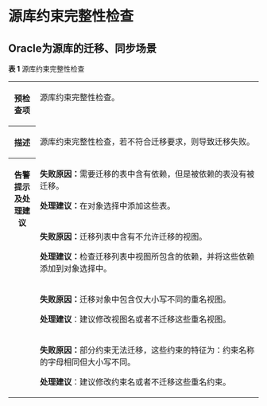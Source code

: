 # 源库约束完整性检查<a name="drs_11_0113"></a>

## Oracle为源库的迁移、同步场景<a name="section281661183017"></a>

**表 1**  源库约束完整性检查

<a name="table1286312219628"></a>
<table><tbody><tr id="row1333815319628"><th class="firstcol" valign="top" width="11%" id="mcps1.2.3.1.1"><p id="p16418526191940"><a name="p16418526191940"></a><a name="p16418526191940"></a><strong id="b13549013191940"><a name="b13549013191940"></a><a name="b13549013191940"></a>预检查项</strong></p>
</th>
<td class="cellrowborder" valign="top" width="89%" headers="mcps1.2.3.1.1 "><p id="p59157410191053"><a name="p59157410191053"></a><a name="p59157410191053"></a>源库约束完整性检查。</p>
</td>
</tr>
<tr id="row59198819628"><th class="firstcol" valign="top" width="11%" id="mcps1.2.3.2.1"><p id="p12227812191940"><a name="p12227812191940"></a><a name="p12227812191940"></a><strong id="b42941445191940"><a name="b42941445191940"></a><a name="b42941445191940"></a>描述</strong></p>
</th>
<td class="cellrowborder" valign="top" width="89%" headers="mcps1.2.3.2.1 "><p id="p2174934014558"><a name="p2174934014558"></a><a name="p2174934014558"></a>源库约束完整性检查，若不符合迁移要求，则导致迁移失败。</p>
</td>
</tr>
<tr id="row1485548073"><th class="firstcol" rowspan="4" valign="top" width="11%" id="mcps1.2.3.3.1"><p id="p12855783711"><a name="p12855783711"></a><a name="p12855783711"></a><strong id="b15811431191940"><a name="b15811431191940"></a><a name="b15811431191940"></a>告警提示及<strong id="b117671048113514"><a name="b117671048113514"></a><a name="b117671048113514"></a>处理建议</strong></strong></p>
<p id="p73231314195314"><a name="p73231314195314"></a><a name="p73231314195314"></a></p>
</th>
<td class="cellrowborder" valign="top" width="89%" headers="mcps1.2.3.3.1 "><p id="p1476526576"><a name="p1476526576"></a><a name="p1476526576"></a><strong id="b76941321673"><a name="b76941321673"></a><a name="b76941321673"></a>失败原因：</strong>需要迁移的表中含有依赖，但是被依赖的表没有被迁移。</p>
<p id="p1347602616717"><a name="p1347602616717"></a><a name="p1347602616717"></a><strong id="b171338361274"><a name="b171338361274"></a><a name="b171338361274"></a>处理建议：</strong>在对象选择中添加这些表。</p>
</td>
</tr>
<tr id="row209591455813"><td class="cellrowborder" valign="top" headers="mcps1.2.3.3.1 "><p id="p887710549817"><a name="p887710549817"></a><a name="p887710549817"></a><strong id="b28348413915"><a name="b28348413915"></a><a name="b28348413915"></a>失败原因：</strong>迁移列表中含有不允许迁移的视图。</p>
<p id="p148771354587"><a name="p148771354587"></a><a name="p148771354587"></a><strong id="b588748195"><a name="b588748195"></a><a name="b588748195"></a>处理建议：</strong>检查迁移列表中视图所包含的依赖，并将这些依赖添加到对象选择中。</p>
</td>
</tr>
<tr id="row5971331319628"><td class="cellrowborder" valign="top" headers="mcps1.2.3.3.1 "><p id="p1922623283013"><a name="p1922623283013"></a><a name="p1922623283013"></a><strong id="b839165483018"><a name="b839165483018"></a><a name="b839165483018"></a>失败原因：</strong>迁移对象中包含仅大小写不同的重名视图。</p>
<p id="p7398373485"><a name="p7398373485"></a><a name="p7398373485"></a><strong id="b17206281884"><a name="b17206281884"></a><a name="b17206281884"></a>处理建议</strong>：建议修改视图名或者不迁移这些重名视图。</p>
</td>
</tr>
<tr id="row93221147534"><td class="cellrowborder" valign="top" headers="mcps1.2.3.3.1 "><p id="p675052565315"><a name="p675052565315"></a><a name="p675052565315"></a><strong id="b14750192515312"><a name="b14750192515312"></a><a name="b14750192515312"></a>失败原因：</strong>部分约束无法迁移，这些约束的特征为：约束名称的字母相同但大小写不同。</p>
<p id="p147508253533"><a name="p147508253533"></a><a name="p147508253533"></a><strong id="b1875082517534"><a name="b1875082517534"></a><a name="b1875082517534"></a>处理建议</strong>：建议修改约束名或者不迁移这些重名约束。</p>
</td>
</tr>
</tbody>
</table>

